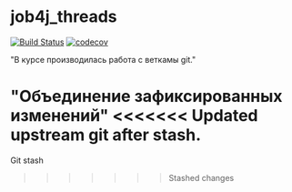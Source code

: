 # job4j_threads
[![Build Status](https://app.travis-ci.com/NikolayPol/job4j_threads.svg?branch=master)](https://app.travis-ci.com/NikolayPol/job4j_threads)
[![codecov](https://codecov.io/gh/NikolayPol/job4j_threads/branch/master/graph/badge.svg?token=ZPHIQURXW6)](https://codecov.io/gh/NikolayPol/job4j_threads)

"В курсе производилась работа с веткамы git."

"Объединение зафиксированных изменений"
<<<<<<< Updated upstream
git after stash.
=======

Git stash
>>>>>>> Stashed changes

